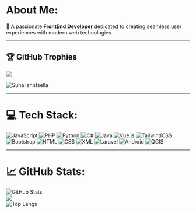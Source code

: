 # About Me:

👋 A passionate **FrontEnd Developer** dedicated to creating seamless user experiences with modern web technologies.

---

## 🏆 GitHub Trophies

![](https://github-profile-trophy.vercel.app/?username=Suhailahnfsella&theme=tokyonight&no-frame=false&no-bg=false&margin-w=4)

<p align="left"> <img src="https://komarev.com/ghpvc/?username=Suhailahnfsella&label=Profile%20views&color=0000FF&style=for-the-badge" alt="Suhailahnfsella" /> </p>

---

# 💻 Tech Stack:
![JavaScript](https://img.shields.io/badge/javascript-%23323330.svg?style=for-the-badge&logo=javascript&logoColor=%23F7DF1E)  ![PHP](https://img.shields.io/badge/php-%23777BB4.svg?style=for-the-badge&logo=php&logoColor=white)  ![Python](https://img.shields.io/badge/python-3670A0?style=for-the-badge&logo=python&logoColor=ffdd54)  ![C#](https://img.shields.io/badge/c%23-%23239120.svg?style=for-the-badge&logo=csharp&logoColor=white)  ![Java](https://img.shields.io/badge/java-%23ED8B00.svg?style=for-the-badge&logo=openjdk&logoColor=white)  ![Vue.js](https://img.shields.io/badge/vuejs-%2335495e.svg?style=for-the-badge&logo=vue-dot-js&logoColor=%234FC08D)  ![TailwindCSS](https://img.shields.io/badge/tailwindcss-%2338B2AC.svg?style=for-the-badge&logo=tailwind-css&logoColor=white)  ![Bootstrap](https://img.shields.io/badge/bootstrap-%23563D7C.svg?style=for-the-badge&logo=bootstrap&logoColor=white)  ![HTML](https://img.shields.io/badge/html5-%23E34F26.svg?style=for-the-badge&logo=html5&logoColor=white)  ![CSS](https://img.shields.io/badge/css3-%231572B6.svg?style=for-the-badge&logo=css3&logoColor=white)  ![XML](https://img.shields.io/badge/xml-%23f0db4f.svg?style=for-the-badge&logo=xml&logoColor=white)  ![Laravel](https://img.shields.io/badge/laravel-%23FF2D20.svg?style=for-the-badge&logo=laravel&logoColor=white)  ![Android](https://img.shields.io/badge/android-%233DDC84.svg?style=for-the-badge&logo=android&logoColor=white)  ![QGIS](https://img.shields.io/badge/qgis-%234C771F.svg?style=for-the-badge&logo=qgis&logoColor=white)

---

# 📈 GitHub Stats:

![GitHub Stats](https://github-readme-stats.vercel.app/api?username=Suhailahnfsella&show_icons=true&theme=tokyonight)  
![](https://github-readme-streak-stats.herokuapp.com/?user=Suhailahnfsella&theme=tokyonight&hide_border=false)  
![Top Langs](https://github-readme-stats.vercel.app/api/top-langs/?username=Suhailahnfsella&layout=compact&theme=tokyonight)